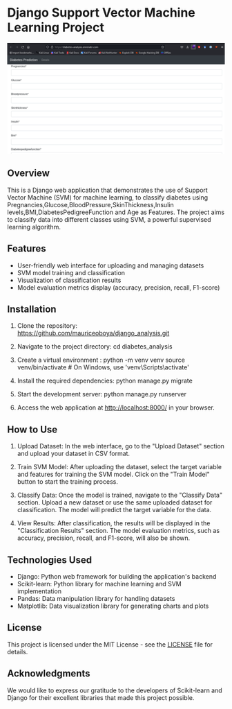 # Django Support Vector Machine Learning Project

![diabetes_analysis](https://github.com/mauriceoboya/diabetes_analysis/blob/main/image/form_image.png)

## Overview
This is a Django web application that demonstrates the use of Support Vector Machine (SVM) for machine learning, to classify diabetes using Pregnancies,Glucose,BloodPressure,SkinThickness,Insulin levels,BMI,DiabetesPedigreeFunction and Age as Features. The project aims to classify data into different classes using SVM, a powerful supervised learning algorithm.

## Features

- User-friendly web interface for uploading and managing datasets
- SVM model training and classification
- Visualization of classification results
- Model evaluation metrics display (accuracy, precision, recall, F1-score)

## Installation
 1. Clone the repository:  https://github.com/mauriceoboya/django_analysis.git 
 2. Navigate to the project directory: cd diabetes_analysis 
 3. Create a virtual environment : python -m venv venv
                                   source venv/bin/activate # On Windows, use 'venv\Scripts\activate'    
4. Install the required dependencies: python manage.py migrate
5. Start the development server: python manage.py runserver
  
6. Access the web application at [http://localhost:8000/](http://localhost:8000/) in your browser.

## How to Use

1. Upload Dataset: In the web interface, go to the "Upload Dataset" section and upload your dataset in CSV format.

2. Train SVM Model: After uploading the dataset, select the target variable and features for training the SVM model. Click on the "Train Model" button to start the training process.

3. Classify Data: Once the model is trained, navigate to the "Classify Data" section. Upload a new dataset or use the same uploaded dataset for classification. The model will predict the target variable for the data.

4. View Results: After classification, the results will be displayed in the "Classification Results" section. The model evaluation metrics, such as accuracy, precision, recall, and F1-score, will also be shown.

## Technologies Used

- Django: Python web framework for building the application's backend
- Scikit-learn: Python library for machine learning and SVM implementation
- Pandas: Data manipulation library for handling datasets
- Matplotlib: Data visualization library for generating charts and plots


## License

This project is licensed under the MIT License - see the [LICENSE](LICENSE) file for details.

## Acknowledgments

We would like to express our gratitude to the developers of Scikit-learn and Django for their excellent libraries that made this project possible.









